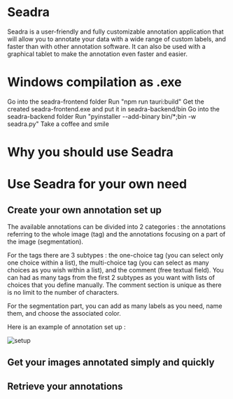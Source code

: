 # Seadra

Seadra is a user-friendly and fully customizable annotation application that will allow you to annotate your data with a wide range of custom labels, and faster than with other annotation software.
It can also be used with a graphical tablet to make the annotation even faster and easier.

# Windows compilation as .exe
Go into the seadra-frontend folder
Run "npm run tauri:build"
Get the created seadra-frontend.exe and put it in seadra-backend/bin
Go into the seadra-backend folder
Run "pyinstaller --add-binary bin/*;bin -w seadra.py"
Take a coffee and smile

# Why you should use Seadra



# Use Seadra for your own need

## Create your own annotation set up

The available annotations can be divided into 2 categories : the annotations referring to the whole image (tag) and the annotations focusing on a part of the image (segmentation).

For the tags there are 3 subtypes : the one-choice tag (you can select only one choice within a list), the multi-choice tag (you can select as many choices as you wish within a list), and the comment (free textual field). You can had as many tags from the first 2 subtypes as you want with lists of choices that you define manually. The comment section is unique as there is no limit to the number of characters.

For the segmentation part, you can add as many labels as you need, name them, and choose the associated color.

Here is an example of annotation set up : 

![setup](https://github.com/KevinCortacero/Seadra/tree/master/doc_img/setup.PNG)

## Get your images annotated simply and quickly

## Retrieve your annotations



